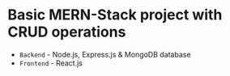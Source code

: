 # Basic MERN-Stack project with CRUD operations

- `Backend` - Node.js, Express.js & MongoDB database
- `Frontend` - React.js
